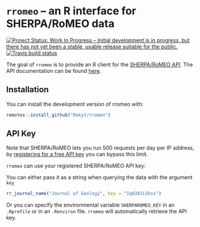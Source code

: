 
<!-- README.md is generated from README.Rmd. Please edit that file -->
`rromeo` – an R interface for SHERPA/RoMEO data
===============================================

[![Project Status: Work In Progress – Initial development is in progress, but there has not yet been a stable, usable release suitable for the public.](https://www.repostatus.org/badges/latest/wip.svg)](https://www.repostatus.org/#wip) [![Travis build status](https://travis-ci.org/Rekyt/rromeo.svg?branch=master)](https://travis-ci.org/Rekyt/rromeo)

The goal of `rromeo` is to provide an R client for the [SHERPA/RoMEO API](http://www.sherpa.ac.uk/romeo/index.php?la=en&fIDnum=&mode=simple). The API documentation can be found [here](http://www.sherpa.ac.uk/romeo/apimanual.php?la=en&fIDnum=%7C&mode=simple).

Installation
------------

You can install the development version of rromeo with:

``` r
remotes::install_github("Rekyt/rromeo")
```

API Key
-------

Note that SHERPA/RoMEO lets you run 500 requests per day per IP address, by [registering for a free API key](http://www.sherpa.ac.uk/romeo/apiregistry.php) you can bypass this limit.

`rromeo` can use your registered SHERPA/RoMEO API key:

You can either pass it as a string when querying the data with the argument `key`

``` r
rr_journal_name("Journal of Geology", key = "Iq83AIL5bss")
```

Or you can specify the environmental variable `SHERPAROMEO_KEY` in an `.Rprofile` or in an `.Renviron` file. `rromeo` will automatically retrieve the API key.
